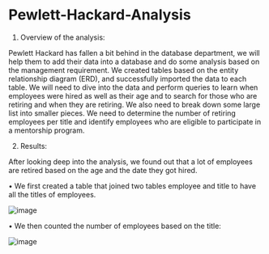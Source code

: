 # Pewlett-Hackard-Analysis

1.	Overview of the analysis: 

Pewlett Hackard has fallen a bit behind in the database department, we will help them to add their data into a database and do some analysis based on the management requirement. We created tables based on the entity relationship diagram (ERD), and successfully imported the data to each table. We will need to dive into the data and perform queries to learn when employees were hired as well as their age and to search for those who are retiring and when they are retiring. We also need to break down some large list into smaller pieces. We need to determine the number of retiring employees per title and identify employees who are eligible to participate in a mentorship program. 

2.	Results: 

After looking deep into the analysis, we found out that a lot of employees are retired based on the age and the date they got hired.

•	We first created a table that joined two tables employee and title to have all the titles of employees. 

![image](https://user-images.githubusercontent.com/49285767/198912034-42dfd860-1b97-4071-b4da-9ed26e1d8758.png)

•	We then counted the number of employees based on the title:

![image](https://user-images.githubusercontent.com/49285767/198911882-a5a3f622-48e8-480a-9db2-6a12217e60e9.png)






